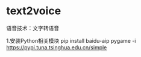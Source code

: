 # text2voice
语音技术：文字转语音

1.安装Python相关模块
pip install baidu-aip pygame -i https://pypi.tuna.tsinghua.edu.cn/simple
